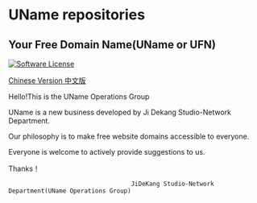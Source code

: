# UName repositories

## Your Free Domain Name(UName or UFN)
[![Software License](https://img.shields.io/badge/license-MIT-brightgreen.svg)](LICENSE)

[Chinese Version 中文版](https://github.com/walkerbill/UName/blob/master/README_CH.md)

Hello!This is the UName Operations Group

UName is a new business developed by Ji Dekang Studio-Network Department. 

Our philosophy is to make free website domains accessible to everyone. 

Everyone is welcome to actively provide suggestions to us.

Thanks！

                                      JiDeKang Studio-Network Department(UName Operations Group)
